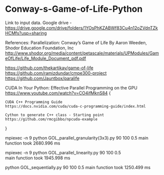 # Conway-s-Game-of-Life-Python

Link to input data.
Google drive - https://drive.google.com/drive/folders/1YOsPhKZABWf83Cu4n12oZVdnTZkHCMfs?usp=sharing

References:
Parallelization: Conway’s Game of Life By Aaron	Weeden,	Shodor Education Foundation, Inc
http://www.shodor.org/media/content/petascale/materials/UPModules/GameOfLife/Life_Module_Document_pdf.pdf

https://github.com/thekartikay/game-of-life
https://github.com/ramizdundar/cmpe300-project
https://github.com/Jauntbox/paralife

CUDA In Your Python: Effective Parallel Programming on the GPU
https://www.youtube.com/watch?v=CO4ifMknS84
{

    CUDA C++ Programming Guide
    https://docs.nvidia.com/cuda/cuda-c-programming-guide/index.html

    Cython to generate C++ class - Starting point
    https://github.com/rmcgibbo/npcuda-example
}

mpiexec -n 9 python GOL_parallel_granularity(3x3).py 90 100 0.5
main function took 2680.996 ms

mpiexec -n 9 python GOL_parallel_linearity.py 90 100 0.5        
main function took 1945.998 ms

python GOL_sequentially.py 90 100 0.5
main function took 1250.499 ms

